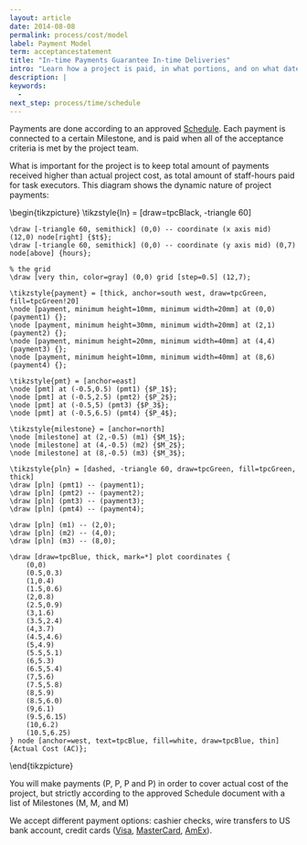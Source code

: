 ```yaml
---
layout: article
date: 2014-08-08
permalink: process/cost/model
label: Payment Model
term: acceptancestatement
title: "In-time Payments Guarantee In-time Deliveries"
intro: "Learn how a project is paid, in what portions, and on what dates"
description: |
keywords:
  -
next_step: process/time/schedule
---
```


Payments are done according to an approved [Schedule](/process/time/schedule). Each payment is
connected to a certain Milestone, and is paid when all of the acceptance criteria is met by the
project team.

What is important for the project is to keep total amount of payments received higher than actual
project cost, as total amount of staff-hours paid for task executors. This diagram shows the dynamic
nature of project payments:

<tikz>
\begin{tikzpicture}
    \tikzstyle{ln} = [draw=tpcBlack, -triangle 60]

    \draw [-triangle 60, semithick] (0,0) -- coordinate (x axis mid) (12,0) node[right] {$t$};
    \draw [-triangle 60, semithick] (0,0) -- coordinate (y axis mid) (0,7) node[above] {hours};

    % the grid
    \draw [very thin, color=gray] (0,0) grid [step=0.5] (12,7);

    \tikzstyle{payment} = [thick, anchor=south west, draw=tpcGreen, fill=tpcGreen!20]
    \node [payment, minimum height=10mm, minimum width=20mm] at (0,0) (payment1) {};
    \node [payment, minimum height=30mm, minimum width=20mm] at (2,1) (payment2) {};
    \node [payment, minimum height=20mm, minimum width=40mm] at (4,4) (payment3) {};
    \node [payment, minimum height=10mm, minimum width=40mm] at (8,6) (payment4) {};

    \tikzstyle{pmt} = [anchor=east]
    \node [pmt] at (-0.5,0.5) (pmt1) {$P_1$};
    \node [pmt] at (-0.5,2.5) (pmt2) {$P_2$};
    \node [pmt] at (-0.5,5) (pmt3) {$P_3$};
    \node [pmt] at (-0.5,6.5) (pmt4) {$P_4$};

    \tikzstyle{milestone} = [anchor=north]
    \node [milestone] at (2,-0.5) (m1) {$M_1$};
    \node [milestone] at (4,-0.5) (m2) {$M_2$};
    \node [milestone] at (8,-0.5) (m3) {$M_3$};

    \tikzstyle{pln} = [dashed, -triangle 60, draw=tpcGreen, fill=tpcGreen, thick]
    \draw [pln] (pmt1) -- (payment1);
    \draw [pln] (pmt2) -- (payment2);
    \draw [pln] (pmt3) -- (payment3);
    \draw [pln] (pmt4) -- (payment4);

    \draw [pln] (m1) -- (2,0);
    \draw [pln] (m2) -- (4,0);
    \draw [pln] (m3) -- (8,0);

    \draw [draw=tpcBlue, thick, mark=*] plot coordinates {
        (0,0)
        (0.5,0.3)
        (1,0.4)
        (1.5,0.6)
        (2,0.8)
        (2.5,0.9)
        (3,1.6)
        (3.5,2.4)
        (4,3.7)
        (4.5,4.6)
        (5,4.9)
        (5.5,5.1)
        (6,5.3)
        (6.5,5.4)
        (7,5.6)
        (7.5,5.8)
        (8,5.9)
        (8.5,6.0)
        (9,6.1)
        (9.5,6.15)
        (10,6.2)
        (10.5,6.25)
    } node [anchor=west, text=tpcBlue, fill=white, draw=tpcBlue, thin] {Actual Cost (AC)};
\end{tikzpicture}
    </tikz>

You will make payments (P, P, P and P) in order to cover actual cost of the project, but strictly
according to the approved Schedule document with a list of Milestones (M, M, and M)

We accept different payment options: cashier checks, wire transfers to US bank account, credit cards
([Visa](http://www.visa.com), [MasterCard](http://www.mastercard.com), [AmEx](http://www.americanexpress.com)).
